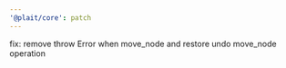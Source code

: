 ```yaml
---
'@plait/core': patch
---
```


fix: remove throw Error when move_node and restore undo move_node operation
